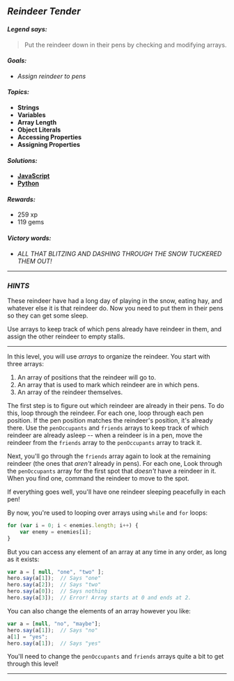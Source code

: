 ## _Reindeer Tender_

#### _Legend says:_
> Put the reindeer down in their pens by checking and modifying arrays.

#### _Goals:_
+ _Assign reindeer to pens_

#### _Topics:_
+ **Strings**
+ **Variables**
+ **Array Length**
+ **Object Literals**
+ **Accessing Properties**
+ **Assigning Properties**

#### _Solutions:_
+ **[JavaScript](reindeerTender.js)**
+ **[Python](reindeer_tender.py)**

#### _Rewards:_
+ 259 xp
+ 119 gems

#### _Victory words:_
+ _ALL THAT BLITZING AND DASHING THROUGH THE SNOW TUCKERED THEM OUT!_

___

### _HINTS_

These reindeer have had a long day of playing in the snow, eating hay, and whatever else it is that reindeer do. Now you need to put them in their pens so they can get some sleep.

Use arrays to keep track of which pens already have reindeer in them, and assign the other reindeer to empty stalls.

___

In this level, you will use _arrays_ to organize the reindeer. You start with three arrays:
1. An array of positions that the reindeer will go to.
2. An array that is used to mark which reindeer are in which pens.
3. An array of the reindeer themselves.

The first step is to figure out which reindeer are already in their pens. To do this, loop through the reindeer. For each one, loop through each pen position. If the pen position matches the reindeer's position, it's already there. Use the `penOccupants` and `friends` arrays to keep track of which reindeer are already asleep -- when a reindeer is in a pen, move the reindeer from the `friends` array to the `penOccupants` array to track it.

Next, you'll go through the `friends` array again to look at the remaining reindeer (the ones that _aren't_ already in pens). For each one, Look through the `penOccupants` array for the first spot that _doesn't_ have a reindeer in it. When you find one, command the reindeer to move to the spot.

If everything goes well, you'll have one reindeer sleeping peacefully in each pen!

By now, you're used to looping over arrays using `while` and `for` loops:

```javascript
for (var i = 0; i < enemies.length; i++) {
    var enemy = enemies[i];
}
```

But you can access any element of an array at any time in any order, as long as it exists:

```javascript
var a = [ null, "one", "two" ];
hero.say(a[1]);  // Says "one"
hero.say(a[2]);  // Says "two"
hero.say(a[0]);  // Says nothing
hero.say(a[3]);  // Error! Array starts at 0 and ends at 2.
```

You can also change the elements of an array however you like:

```javascript
var a = [null, "no", "maybe"];
hero.say(a[1]);  // Says "no"
a[1] = "yes";
hero.say(a[1]);  // Says "yes"
```

You'll need to change the `penOccupants` and `friends` arrays quite a bit to get through this level!

___
